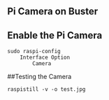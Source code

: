 ## Pi Camera on Buster

## Enable the Pi Camera

```
sudo raspi-config
    Interface Option
        Camera       
```

##Testing the Camera

```
raspistill -v -o test.jpg       
```